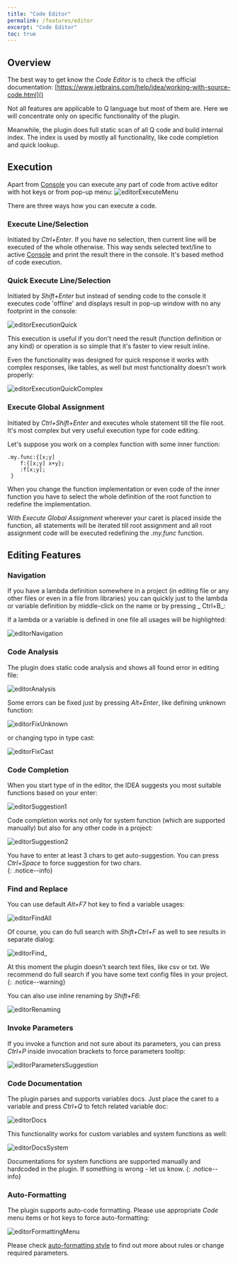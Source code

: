 ```yaml
---
title: "Code Editor"
permalink: /features/editor
excerpt: "Code Editor"
toc: true
---
```


## Overview

The best way to get know the _Code Editor_ is to check the official
documentation: [https://www.jetbrains.com/help/idea/working-with-source-code.html]()

Not all features are applicable to Q language but most of them are. Here we will concentrate only on specific
functionality of the plugin.

Meanwhile, the plugin does full static scan of all Q code and build internal index. The index is used by mostly all
functionality, like code completion and quick lookup.

## Execution

Apart from [Console](/features/console) you can execute any part of code from active editor with hot keys or from pop-up
menu:
![editorExecuteMenu](/assets/images/features/editor/editorExecuteMenu.png)

There are three ways how you can execute a code.

### Execute Line/Selection

Initiated by _Ctrl+Enter_. If you have no selection, then current line will be executed
of the whole otherwise. This way sends selected text/line to active [Console](/features/console) and print the result
there in the console. It's based method of code execution.

### Quick Execute Line/Selection

Initiated by _Shift+Enter_ but instead of sending code to the console it executes
code 'offline' and displays result in pop-up window with no any footprint in the console:

![editorExecutionQuick](/assets/images/features/editor/editorExecutionQuick.png)

This execution is useful if you don't need the result (function definition or any kind) or operation is so simple that
it's faster to view result inline.

Even the functionality was designed for quick response it works with complex responses, like tables, as well but most
functionality doesn't work properly:

![editorExecutionQuickComplex](/assets/images/features/editor/editorExecutionQuickComplex.png)

### Execute Global Assignment

Initiated by _Ctrl+Shift+Enter_ and executes whole statement till the file root. It's most complex but very useful
execution type for code editing.

Let's suppose you work on a complex function with some inner function:

~~~
.my.func:{[x;y]
    f:{[x;y] x+y};
    :f[x;y];
 }
~~~

When you change the function implementation or even code of the inner function you have to select the whole definition
of the root function to redefine the implementation.

With _Execute Global Assignment_ wherever your caret is placed inside the function, all statements will be iterated till
root assignment and all root assignment code will be executed redefining the _.my.func_ function.

## Editing Features

### Navigation

If you have a lambda definition somewhere in a project (in editing file or any other files or even in a file from
libraries) you can quickly just to the lambda or variable definition by middle-click on the name or by pressing _
Ctrl+B_:

If a lambda or a variable is defined in one file all usages will be highlighted:

![editorNavigation](/assets/images/features/editor/editorNavigation.png)

### Code Analysis

The plugin does static code analysis and shows all found error in editing file:

![editorAnalysis](/assets/images/features/editor/editorAnalysis.png)

Some errors can be fixed just by pressing _Alt+Enter_, like defining unknown function:

![editorFixUnknown](/assets/images/features/editor/editorFixUnknown.png)

or changing typo in type cast:

![editorFixCast](/assets/images/features/editor/editorFixCast.png)

### Code Completion

When you start type of in the editor, the IDEA suggests you most suitable functions based on your enter:

![editorSuggestion1](/assets/images/features/editor/editorSuggestion1.png)

Code completion works not only for system function (which are supported manually) but also for any other code in a
project:

![editorSuggestion2](/assets/images/features/editor/editorSuggestion2.png)

You have to enter at least 3 chars to get auto-suggestion. You can press _Ctrl+Space_ to force suggestion for two
chars.  
{: .notice--info}

### Find and Replace

You can use default _Alt+F7_ hot key to find a variable usages:

![editorFindAll](/assets/images/features/editor/editorFindAll.png)

Of course, you can do full search with _Shift+Ctrl+F_ as well to see results in separate dialog:

![editorFind](/assets/images/features/editor/editorFind.png)_

At this moment the plugin doesn't search text files, like csv or txt. We recommend do full search if you have some text
config files in your project.
{: .notice--warning}

You can also use inline renaming by _Shift+F6_:

![editorRenaming](/assets/images/features/editor/editorRenaming.png)

### Invoke Parameters

If you invoke a function and not sure about its parameters, you can press _Ctrl+P_ inside invocation brackets to force
parameters tooltip:

![editorParametersSuggestion](/assets/images/features/editor/editorParametersSuggestion.png)

### Code Documentation

The plugin parses and supports variables docs. Just place the caret to a variable and press _Ctrl+Q_ to fetch related
variable doc:

![editorDocs](/assets/images/features/editor/editorDocsCustom.png)

This functionality works for custom variables and system functions as well:

![editorDocsSystem](/assets/images/features/editor/editorDocsSystem.png)

Documentations for system functions are supported manually and hardcoded in the plugin. If something is wrong - let us
know.
{: .notice--info}

### Auto-Formatting

The plugin supports auto-code formatting. Please use appropriate _Code_ menu items or hot keys to force auto-formatting:

![editorFormattingMenu](/assets/images/features/editor/editorFormattingMenu.png)

Please check [auto-formatting style](/settings/style) to find out more about rules or change required parameters.
